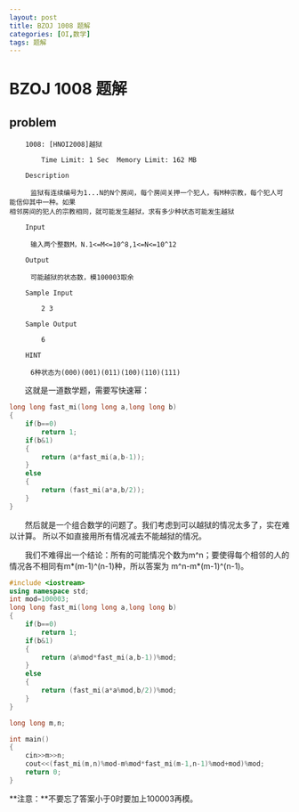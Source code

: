```yaml
---
layout: post
title: BZOJ 1008 题解
categories: [OI,数学]
tags: 题解
---
```


# BZOJ 1008 题解

## problem

```
	1008: [HNOI2008]越狱

		Time Limit: 1 Sec  Memory Limit: 162 MB

	Description

　　	监狱有连续编号为1...N的N个房间，每个房间关押一个犯人，有M种宗教，每个犯人可能信仰其中一种。如果
相邻房间的犯人的宗教相同，就可能发生越狱，求有多少种状态可能发生越狱

	Input

　　	输入两个整数M，N.1<=M<=10^8,1<=N<=10^12

	Output

　　 	可能越狱的状态数，模100003取余

	Sample Input

		2 3
	
	Sample Output

		6

	HINT

　　 	6种状态为(000)(001)(011)(100)(110)(111)
```

&emsp;&emsp;这就是一道数学题，需要写快速幂：

```c++
long long fast_mi(long long a,long long b)
{
	if(b==0)
		return 1;
	if(b&1)
	{
		return (a*fast_mi(a,b-1));
	}
	else
	{
		return (fast_mi(a*a,b/2));
	}
}

```

&emsp;&emsp;然后就是一个组合数学的问题了。我们考虑到可以越狱的情况太多了，实在难以计算。
所以不如直接用所有情况减去不能越狱的情况。

&emsp;&emsp;我们不难得出一个结论：所有的可能情况个数为m^n；要使得每个相邻的人的情况各不相同有m\*(m-1)^(n-1)种，所以答案为 m^n-m\*(m-1)^(n-1)。

```c++
#include <iostream>
using namespace std;
int mod=100003;
long long fast_mi(long long a,long long b)
{
	if(b==0)
		return 1;
	if(b&1)
	{
		return (a%mod*fast_mi(a,b-1))%mod;
	}
	else
	{
		return (fast_mi(a*a%mod,b/2))%mod;
	}
}

long long m,n;

int main()
{
	cin>>m>>n;
	cout<<(fast_mi(m,n)%mod-m%mod*fast_mi(m-1,n-1)%mod+mod)%mod;
	return 0;
}
```

**注意：**不要忘了答案小于0时要加上100003再模。